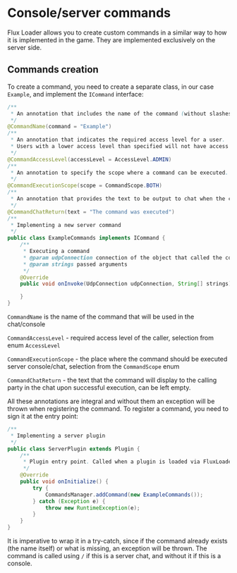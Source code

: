 # Console/server commands

Flux Loader allows you to create custom commands in a similar way to how it is implemented in the game. They are implemented exclusively on the server side.

## Commands creation

To create a command, you need to create a separate class, in our case `Example`, and implement the `ICommand` interface:

```java
/**
 * An annotation that includes the name of the command (without slashes or other prefixes)
 */
@CommandName(command = "Example")
/**
 * An annotation that indicates the required access level for a user.
 * Users with a lower access level than specified will not have access to the functionality.
 */
@CommandAccessLevel(accessLevel = AccessLevel.ADMIN)
/**
 * An annotation to specify the scope where a command can be executed.
 */
@CommandExecutionScope(scope = CommandScope.BOTH)
/**
 * An annotation that provides the text to be output to chat when the command is used
 */
@CommandChatReturn(text = "The command was executed")
/**
 * Implementing a new server command
 */
public class ExampleCommands implements ICommand {
    /**
     * Executing a command
     * @param udpConnection connection of the object that called the command. If the server - will be equal to null
     * @param strings passed arguments
     */
    @Override
    public void onInvoke(UdpConnection udpConnection, String[] strings) {

    }
}
```
`CommandName` is the name of the command that will be used in the chat/console

`CommandAccessLevel` - required access level of the caller, selection from enum `AccessLevel`

`CommandExecutionScope` - the place where the command should be executed server console/chat, selection from the `CommandScope` enum

`CommandChatReturn` - the text that the command will display to the calling party in the chat upon successful execution, can be left empty.

All these annotations are integral and without them an exception will be thrown when registering the command. To register a command, you need to sign it at the entry point:
```java
/**
 * Implementing a server plugin
 */
public class ServerPlugin extends Plugin {
    /**
     * Plugin entry point. Called when a plugin is loaded via FluxLoader.
     */
    @Override
    public void onInitialize() {
        try {
            CommandsManager.addCommand(new ExampleCommands());
        } catch (Exception e) {
            throw new RuntimeException(e);
        }
    }
}
```

It is imperative to wrap it in a try-catch, since if the command already exists (the name itself) or what is missing, an exception will be thrown. The command is called using `/` if this is a server chat, and without it if this is a console.